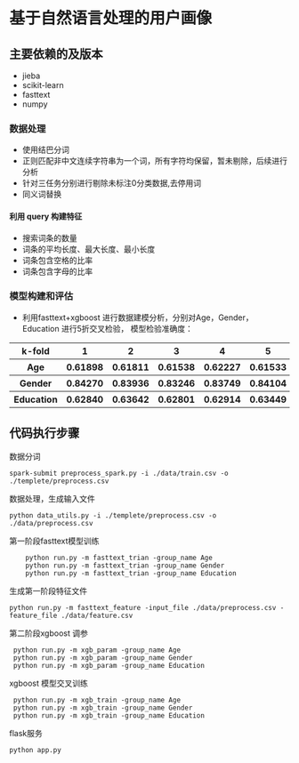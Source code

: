 # 基于自然语言处理的用户画像
## 主要依赖的及版本
* jieba
* scikit-learn
* fasttext
* numpy
### 数据处理 
* 使用结巴分词
* 正则匹配非中文连续字符串为一个词，所有字符均保留，暂未剔除，后续进行分析
* 针对三任务分别进行剔除未标注0分类数据,去停用词
* 同义词替换 
#### 利用 query 构建特征
* 搜索词条的数量
* 词条的平均长度、最大长度、最小长度
* 词条包含空格的比率
* 词条包含字母的比率

 

### 模型构建和评估
* 利用fasttext+xgboost 进行数据建模分析，分别对Age，Gender，Education 进行5折交叉检验，
模型检验准确度：
 <table>
        <tr>
            <th>k-fold</th>
            <th>1</th>
            <th>2</th>
            <th>3</th>
            <th>4</th>
            <th>5</th>
            <th>AVE</th>
        </tr>
        <tr>
            <th>Age</th>
            <th>0.61898</th>
            <th>0.61811</th>
            <th>0.61538</th>
            <th>0.62227</th>
            <th>0.61533</th>
            <th>0.61801</th>
        </tr>
        <tr>
             <th>Gender</th>
            <th>0.84270</th>
            <th>0.83936</th>
            <th>0.83246</th>
            <th>0.83749</th>
            <th>0.84104</th>
            <th>0.83861</th>
        </tr>
        <tr>
            <th>Education</th>
            <th>0.62840</th>
            <th>0.63642</th>
            <th>0.62801</th>
            <th>0.62914</th>
            <th>0.63449</th>
            <th>0.63129</th>
        </tr>
    </table>

## 代码执行步骤
数据分词
```shell
spark-submit preprocess_spark.py -i ./data/train.csv -o ./templete/preprocess.csv
```
数据处理，生成输入文件
```shell
python data_utils.py -i ./templete/preprocess.csv -o ./data/preprocess.csv
```
第一阶段fasttext模型训练
```shell
    python run.py -m fasttext_trian -group_name Age
    python run.py -m fasttext_trian -group_name Gender
    python run.py -m fasttext_trian -group_name Education

```
生成第一阶段特征文件
```shell
python run.py -m fasttext_feature -input_file ./data/preprocess.csv -feature_file ./data/feature.csv
```
第二阶段xgboost 调参
```shell
 python run.py -m xgb_param -group_name Age
 python run.py -m xgb_param -group_name Gender
 python run.py -m xgb_param -group_name Education

```
xgboost 模型交叉训练
```shell
 python run.py -m xgb_train -group_name Age
 python run.py -m xgb_train -group_name Gender
 python run.py -m xgb_train -group_name Education
```
flask服务
```shell 
python app.py
```





